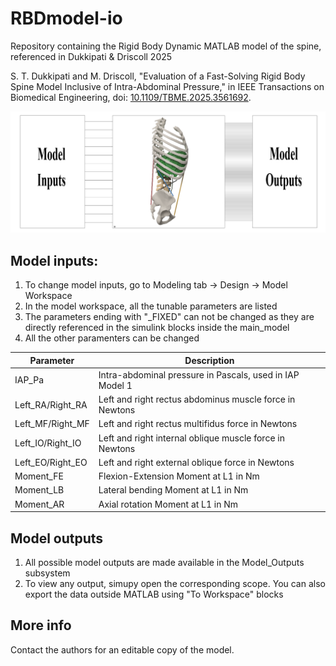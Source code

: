 # RBDmodel-io
Repository containing the Rigid Body Dynamic MATLAB model of the spine, referenced in Dukkipati & Driscoll 2025

S. T. Dukkipati and M. Driscoll, "Evaluation of a Fast-Solving Rigid Body Spine Model Inclusive of Intra-Abdominal Pressure," in IEEE Transactions on Biomedical Engineering, doi: [10.1109/TBME.2025.3561692](http://doi.org/10.1109/tbme.2025.3561692). 


![Schematic of the RBD Input-Output model](schematic.png)


## Model inputs:

1. To change model inputs, go to Modeling tab -> Design -> Model Workspace
2. In the model workspace, all the tunable parameters are listed
3. The parameters ending with "_FIXED" can not be changed as they are directly referenced in the simulink blocks inside the main_model
4. All the other paramenters can be changed


| Parameter          | Description                                              |
|--------------------|----------------------------------------------------------|
| IAP_Pa             | Intra-abdominal pressure in Pascals, used in IAP Model 1 |
| Left_RA/Right_RA   | Left and right rectus abdominus muscle force in Newtons  |
| Left_MF/Right_MF   | Left and right rectus multifidus force in Newtons        |
| Left_IO/Right_IO   | Left and right internal oblique muscle force in Newtons  |
| Left_EO/Right_EO   | Left and right external oblique force in Newtons         |
| Moment_FE          | Flexion-Extension Moment at L1 in Nm                     |
| Moment_LB          | Lateral bending Moment at L1 in Nm                       |
| Moment_AR          | Axial rotation Moment at L1 in Nm                        |


## Model outputs

1. All possible model outputs are made available in the Model_Outputs subsystem
2. To view any output, simupy open the corresponding scope. You can also export   	the data outside MATLAB using "To Workspace" blocks

## More info

Contact the authors for an editable copy of the model.
